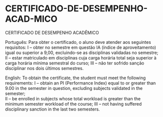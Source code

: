 # CERTIFICADO-DE-DESEMPENHO-ACAD-MICO
CERTIFICADO DE DESEMPENHO ACADÊMICO

Português:
Para obter o certificado, o aluno deve atender aos seguintes requisitos:
I – obter no semestre em questão IA (índice de aproveitamento) igual ou superior a 9,00, excluindo-se as disciplinas validadas no semestre;
II – estar matriculado em disciplinas cuja carga horária total seja superior à carga horária mínima semestral do curso;
III – não ter sofrido sanção disciplinar nos dois últimos semestres.

English:
To obtain the certificate, the student must meet the following requirements:
I – obtain an PI (Performance Index) equal to or greater than 9.00 in the semester in question, excluding subjects validated in the semester; <br>
II – be enrolled in subjects whose total workload is greater than the minimum semester workload of the course;
III – not having suffered disciplinary sanction in the last two semesters.
